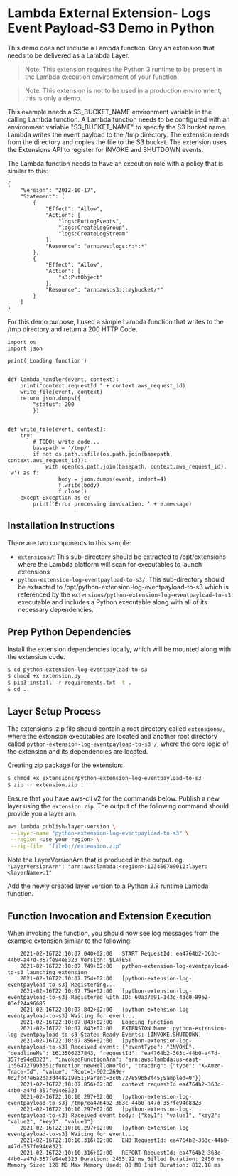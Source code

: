 # Lambda External Extension- Logs Event Payload-S3 Demo in Python 
This demo does not include a Lambda function. Only an extension that needs to be delivered as a Lambda Layer.

> Note: This extension requires the Python 3 runtime to be present in the Lambda execution environment of your function.

> Note: This extension is not to be used in a production environment, this is only a demo.

This example needs a S3_BUCKET_NAME environment variable in the calling Lambda function. A Lambda function needs to be configured with an environment variable "S3_BUCKET_NAME" to specify the S3 bucket name. Lambda writes the event payload to the /tmp directory. The extension reads from the directory and copies the file to the S3 bucket. The extension uses the Extensions API to register for INVOKE and SHUTDOWN events.

The Lambda function needs to have an execution role with a policy that is similar to this:
```
{
    "Version": "2012-10-17",
    "Statement": [
        {
            "Effect": "Allow",
            "Action": [
                "logs:PutLogEvents",
                "logs:CreateLogGroup",
                "logs:CreateLogStream"
            ],
            "Resource": "arn:aws:logs:*:*:*"
        },
        {
            "Effect": "Allow",
            "Action": [
                "s3:PutObject"
            ],
            "Resource": "arn:aws:s3:::mybucket/*"
        }
    ]
}
```

For this demo purpose, I used a simple Lambda function that writes to the /tmp directory and return a 200 HTTP Code.

```
import os
import json

print('Loading function')


def lambda_handler(event, context):
    print("context requestId " + context.aws_request_id)
    write_file(event, context)
    return json.dumps({
        "status": 200
        })

     
def write_file(event, context):
    try:
        # TODO: write code...
        basepath = '/tmp/'
        if not os.path.isfile(os.path.join(basepath, context.aws_request_id)):
            with open(os.path.join(basepath, context.aws_request_id), 'w') as f:
                body = json.dumps(event, indent=4)
                f.write(body)
                f.close()
    except Exception as e:
    	print('Error processing invocation: ' + e.message)   
```

## Installation Instructions
There are two components to this sample:
* `extensions/`: This sub-directory should be extracted to /opt/extensions where the Lambda platform will scan for executables to launch extensions
* `python-extension-log-eventpayload-to-s3/`: This sub-directory should be extracted to /opt/python-extension-log-eventpayload-to-s3  which is referenced by the `extensions/python-extension-log-eventpayload-to-s3` executable and includes a Python executable along with all of its necessary dependencies.

## Prep Python Dependencies
Install the extension dependencies locally, which will be mounted along with the extension code.

```bash
$ cd python-extension-log-eventpayload-to-s3 
$ chmod +x extension.py
$ pip3 install -r requirements.txt -t .
$ cd ..
```

## Layer Setup Process
The extensions .zip file should contain a root directory called `extensions/`, where the extension executables are located and another root directory called `python-extension-log-eventpayload-to-s3 /`, where the core logic of the extension  and its dependencies are located.

Creating zip package for the extension:
```bash
$ chmod +x extensions/python-extension-log-eventpayload-to-s3 
$ zip -r extension.zip .
```

Ensure that you have aws-cli v2 for the commands below.
Publish a new layer using the `extension.zip`. The output of the following command should provide you a layer arn.
```bash
aws lambda publish-layer-version \
 --layer-name "python-extension-log-eventpayload-to-s3" \
 --region <use your region> \
 --zip-file  "fileb://extension.zip"
```
Note the LayerVersionArn that is produced in the output.
eg. `"LayerVersionArn": "arn:aws:lambda:<region>:123456789012:layer:<layerName>:1"`

Add the newly created layer version to a Python 3.8 runtime Lambda function.


## Function Invocation and Extension Execution

When invoking the function, you should now see log messages from the example extension similar to the following:
```
	2021-02-16T22:10:07.040+02:00	START RequestId: ea4764b2-363c-44b0-a47d-357fe94e8323 Version: $LATEST
	2021-02-16T22:10:07.749+02:00	python-extension-log-eventpayload-to-s3 launching extension
	2021-02-16T22:10:07.754+02:00	[python-extension-log-eventpayload-to-s3] Registering...
	2021-02-16T22:10:07.754+02:00	[python-extension-log-eventpayload-to-s3] Registered with ID: 60a37a91-143c-43c0-89e2-03ef24a96685
	2021-02-16T22:10:07.842+02:00	[python-extension-log-eventpayload-to-s3] Waiting for event...
	2021-02-16T22:10:07.843+02:00	Loading function
	2021-02-16T22:10:07.843+02:00	EXTENSION Name: python-extension-log-eventpayload-to-s3 State: Ready Events: [INVOKE,SHUTDOWN]
	2021-02-16T22:10:07.856+02:00	[python-extension-log-eventpayload-to-s3] Received event: {"eventType": "INVOKE", "deadlineMs": 1613506237843, "requestId": "ea4764b2-363c-44b0-a47d-357fe94e8323", "invokedFunctionArn": "arn:aws:lambda:us-east-1:564727993351:function:newHelloWorld", "tracing": {"type": "X-Amzn-Trace-Id", "value": "Root=1-602c269e-0d2fc47e6a2da3d448219e51;Parent=3c06727859bb8f45;Sampled=0"}}
	2021-02-16T22:10:07.856+02:00	context requestId ea4764b2-363c-44b0-a47d-357fe94e8323
	2021-02-16T22:10:10.297+02:00	[python-extension-log-eventpayload-to-s3] /tmp/ea4764b2-363c-44b0-a47d-357fe94e8323
	2021-02-16T22:10:10.297+02:00	[python-extension-log-eventpayload-to-s3] Received event body: {"key1": "value1", "key2": "value2", "key3": "value3"}
	2021-02-16T22:10:10.297+02:00	[python-extension-log-eventpayload-to-s3] Waiting for event...
	2021-02-16T22:10:10.316+02:00	END RequestId: ea4764b2-363c-44b0-a47d-357fe94e8323
	2021-02-16T22:10:10.316+02:00	REPORT RequestId: ea4764b2-363c-44b0-a47d-357fe94e8323 Duration: 2455.92 ms Billed Duration: 2456 ms Memory Size: 128 MB Max Memory Used: 88 MB Init Duration: 812.18 ms     
```
